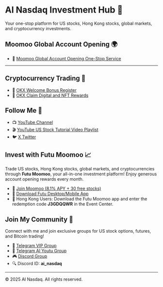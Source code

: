 # AI Nasdaq Investment Hub 🏦

Your one-stop platform for US stocks, Hong Kong stocks, global markets, and cryptocurrency investments.

## Moomoo Global Account Opening 🌍

- 🎉 [Moomoo Global Account Opening One-Stop Service](https://j.moomoo.com/00yLZM)

---

## Cryptocurrency Trading 💸

- 🌟 [OKX Welcome Bonus Register](https://okx.com/join/Q7tTR4)
- 🎁 [OKX Claim Digital and NFT Rewards](https://okx.com/join/Q7tTR4)

## Follow Me 📱

- 📺 [YouTube Channel](https://youtube.com/@ai_nasdaq)
- 🎬 [YouTube US Stock Tutorial Video Playlist](https://www.youtube.com/watch?v=joI6c7cCx_k&list=PL-YrR5UR53BykxWEIURLDvIEERT0upI4-)
- 🐦 [ X  Twitter ](https://x.com/hktrade2022)

## Invest with Futu Moomoo 📈

Trade US stocks, Hong Kong stocks, global markets, and cryptocurrencies through **Futu Moomoo**, your all-in-one investment platform! Enjoy generous account opening rewards every month.

- 🚀 [Join Moomoo (8.1% APY + 30 free stocks)](https://j.moomoo.com/00yLZM)
- 📲 [Download Futu Desktop/Mobile App](https://www.futunn.com/en)
- 🔑 Hong Kong Users: Download the Futu Moomoo app and enter the redemption code **J3GDQQWR** in the Event Center.

## Join My Community 🤝

Connect with me and join exclusive groups for US stock options, futures, and Bitcoin trading!

- 💬 [Telegram VIP Group](https://t.me/hktrade2024)
- 📢 [Telegram AI Youtu Group](https://t.me/ai_youtu)
- 🎮 [Discord Group](https://discord.gg/eRmz5GjCHy)
- 🔍 Discord ID: **ai_nasdaq**

---

© 2025 AI Nasdaq. All rights reserved.
